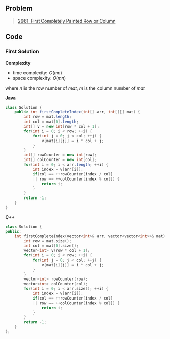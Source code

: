 ## Problem

> [2661. First Completely Painted Row or Column](https://leetcode.cn/problems/first-completely-painted-row-or-column/)

## Code

### First Solution

**Complexity**

- time complexity: $O(mn)$
- space complexity: $O(mn)$

where $n$ is the row number of $mat$, $m$ is the column number of $mat$

**Java**

```java
class Solution {
    public int firstCompleteIndex(int[] arr, int[][] mat) {
        int row = mat.length;
        int col = mat[0].length;
        int[] v = new int[row * col + 1];
        for(int i = 0; i < row; ++i) {
            for(int j = 0; j < col; ++j) {
                v[mat[i][j]] = i * col + j;
            }
        }
        int[] rowCounter = new int[row];
        int[] colCounter = new int[col];
        for(int i = 0; i < arr.length; ++i) {
            int index = v[arr[i]];
            if(col == ++rowCounter[index / col] 
            || row == ++colCounter[index % col]) {
                return i;
            }
        }
        return -1;
    }
}
```

**C++**

```c++
class Solution {
public:
    int firstCompleteIndex(vector<int>& arr, vector<vector<int>>& mat) {
        int row = mat.size();
        int col = mat[0].size();
        vector<int> v(row * col + 1);
        for(int i = 0; i < row; ++i) {
            for(int j = 0; j < col; ++j) {
                v[mat[i][j]] = i * col + j;
            }
        }
        vector<int> rowCounter(row);
        vector<int> colCounter(col);
        for(int i = 0; i < arr.size(); ++i) {
            int index = v[arr[i]];
            if(col == ++rowCounter[index / col] 
            || row == ++colCounter[index % col]) {
                return i;
            }
        }
        return -1;
    }
};
```
